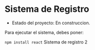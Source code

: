 <h1> Sistema de Registro</h1>

- Estado del proyecto: En construccion.

Para ejecutar el sistema, debes poner:

```npm install react```
Sistema de registro 2
